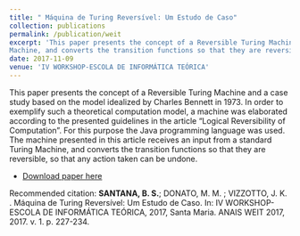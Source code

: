 ```yaml
---
title: " Máquina de Turing Reversível: Um Estudo de Caso"
collection: publications
permalink: /publication/weit
excerpt: 'This paper presents the concept of a Reversible Turing Machine and a case study based on the model idealized by Charles Bennett in 1973. In order to exemplify such a theoretical computation model, a machine was elaborated according to the presented guidelines in the article “Logical Reversibility of Computation”. For this purpose the Java programming language was used. The machine presented in this article receives an input from a standard Turing
Machine, and converts the transition functions so that they are reversible, so that any action taken can be undone.'
date: 2017-11-09
venue: 'IV WORKSHOP-ESCOLA DE INFORMÁTICA TEÓRICA'
---
```

This paper presents the concept of a Reversible Turing Machine and a case study based on the model idealized by Charles Bennett in 1973. In order to exemplify such a theoretical computation model, a machine was elaborated according to the presented guidelines in the article “Logical Reversibility of
Computation”. For this purpose the Java programming language was used. The machine presented in this article receives an input from a standard Turing Machine, and converts the transition functions so that they are reversible, so that any action taken can be undone.

- [Download paper here](http://weit2017.inf.ufsm.br/wp-content/uploads/2017/10/Versao_final.pdf)

Recommended citation: **SANTANA, B. S.**; DONATO, M. M. ; VIZZOTTO, J. K. . Máquina de Turing Reversível: Um Estudo de Caso. In: IV WORKSHOP-ESCOLA DE INFORMÁTICA TEÓRICA, 2017, Santa Maria. ANAIS WEIT 2017, 2017. v. 1. p. 227-234.
